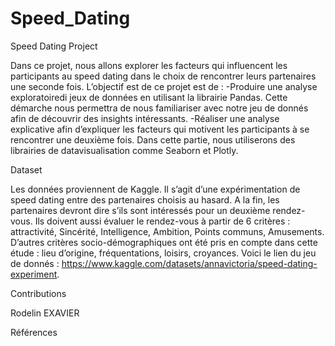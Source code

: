 # Speed_Dating

Speed Dating Project

Dans ce projet, nous allons explorer les facteurs qui influencent les participants au speed dating dans le choix de rencontrer leurs partenaires une seconde fois. L’objectif est de ce projet est de :
-Produire une analyse exploratoiredi jeux de données en utilisant la librairie Pandas. Cette démarche nous permettra de nous familiariser avec notre jeu de donnés afin de découvrir des insights intéressants.
-Réaliser une analyse explicative afin d’expliquer les facteurs qui motivent les participants à se rencontrer une deuxième fois. Dans cette partie, nous utiliserons des librairies de datavisualisation comme Seaborn et Plotly.

Dataset

Les données proviennent de Kaggle. Il s’agit d’une expérimentation de speed dating entre des partenaires choisis au hasard. A la fin, les partenaires devront dire s’ils sont intéressés pour un deuxième rendez-vous. Ils doivent aussi évaluer le rendez-vous à partir de 6 critères : attractivité, Sincérité, Intelligence, Ambition, Points communs, Amusements. D’autres critères socio-démographiques ont été pris en compte dans cette étude : lieu d’origine, fréquentations, loisirs, croyances. Voici le lien du jeu de donnés : 
https://www.kaggle.com/datasets/annavictoria/speed-dating-experiment.


Contributions 

Rodelin EXAVIER

Références

